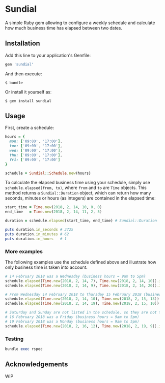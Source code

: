 # Sundial

A simple Ruby gem allowing to configure a weekly schedule and calculate how much business time has elapsed between two dates.

## Installation

Add this line to your application's Gemfile:

```ruby
gem 'sundial'
```

And then execute:

    $ bundle

Or install it yourself as:

    $ gem install sundial

## Usage

First, create a schedule:

```ruby
hours = {
  mon: ['09:00', '17:00'],
  tue: ['09:00', '17:00'],
  wed: ['09:00', '17:00'],
  thu: ['09:00', '17:00'],
  fri: ['09:00', '17:00']
}

schedule = Sundial::Schedule.new(hours)
```

To calculate the elapsed business time using your schedule, simply use `schedule.elapsed(from, to)`, where `from` and `to` are `Time` objects. This method returns a `Sundial::Duration` object, which can return how many seconds, minutes or hours (as integers) are contained in the elapsed time:

```ruby
start_time = Time.new(2018, 2, 14, 10, 0, 0)
end_time   = Time.new(2018, 2, 14, 11, 2, 5)

duration = schedule.elapsed(start_time, end_time) # Sundial::Duration

puts duration.in_seconds # 3725
puts duration.in_minutes # 62
puts duration.in_hours   # 1
```

### More examples

The following examples use the schedule defined above and illustrate how only business time is taken into account.

```ruby
# 14 February 2018 was a Wednesday (business hours = 9am to 5pm)
schedule.elapsed(Time.new(2018, 2, 14, 7), Time.new(2018, 2, 14, 10)).in_hours # 1
schedule.elapsed(Time.new(2018, 2, 14, 9), Time.new(2018, 2, 14, 20)).in_hours # 8
```

```ruby
# From Wednesday 14 February 2018 to Thursday 15 February 2018 (business hours = 9am to 5pm)
schedule.elapsed(Time.new(2018, 2, 14, 10), Time.new(2018, 2, 15, 13)).in_hours # 11
schedule.elapsed(Time.new(2018, 2, 14, 19), Time.new(2018, 2, 15, 10)).in_hours # 1
```

```ruby
# Saturday and Sunday are not listed in the schedule, so they are not taken into account
# 16 February 2018 was a Friday (business hours = 9am to 5pm)
# 19 February 2018 was a Monday (business hours = 9am to 5pm)
schedule.elapsed(Time.new(2018, 2, 16, 12), Time.new(2018, 2, 19, 9)).in_hours # 5
```

### Testing

```ruby
bundle exec rspec
```

## Acknowledgements

WIP
